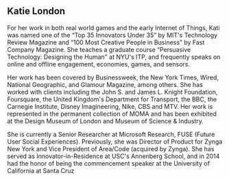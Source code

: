 ## Katie London
For her work in both real world games and the early Internet of Things, Kati was named one of the “Top 35 Innovators Under 35” by MIT's Technology Review Magazine and “100 Most Creative People in Business” by Fast Company Magazine. She teaches a graduate course “Persuasive Technology: Designing the Human" at NYU's ITP, and frequently speaks on online and offline engagement, economies, games, and sensors. 

Her work has been covered by Businessweek, the New York Times, Wired, National Geographic, and Glamour Magazine, among others. She has worked with clients including the John S. and James L. Knight Foundation, Foursquare, the United Kingdom's Department for Transport, the BBC, the Carnegie Institute, Disney Imagineering, Nike, CBS and MTV. Her work is represented in the permanent collection of MOMA and has been exhibited at the Design Museum of London and Museum of Science & Industry. 

She is currently a Senior Researcher at Microsoft Research, FUSE (Future User Social Experiences). Previously, she was Director of Product for Zynga New York and Vice President of Area/Code (acquired by Zynga). She has served as Innovator-in-Residence at USC's Annenberg School, and in 2014 had the honor of being the commencement speaker at the University of California at Santa Cruz